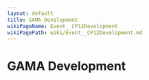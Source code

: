 ```yaml
---
layout: default
title: GAMA Development
wikiPageName: Event__CP12Development
wikiPagePath: wiki/Event__CP12Development.md
---
```


# GAMA Development
